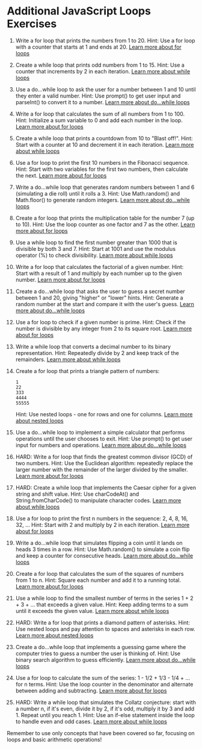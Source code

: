 # Additional JavaScript Loops Exercises

1. Write a for loop that prints the numbers from 1 to 20.
   Hint: Use a for loop with a counter that starts at 1 and ends at 20.
   [Learn more about for loops](https://www.w3schools.com/js/js_loop_for.asp)

2. Create a while loop that prints odd numbers from 1 to 15.
   Hint: Use a counter that increments by 2 in each iteration.
   [Learn more about while loops](https://www.w3schools.com/js/js_loop_while.asp)

3. Use a do...while loop to ask the user for a number between 1 and 10 until they enter a valid number.
   Hint: Use prompt() to get user input and parseInt() to convert it to a number.
   [Learn more about do...while loops](https://www.w3schools.com/jsref/jsref_dowhile.asp)

4. Write a for loop that calculates the sum of all numbers from 1 to 100.
   Hint: Initialize a sum variable to 0 and add each number in the loop.
   [Learn more about for loops](https://www.w3schools.com/js/js_loop_for.asp)

5. Create a while loop that prints a countdown from 10 to "Blast off!".
   Hint: Start with a counter at 10 and decrement it in each iteration.
   [Learn more about while loops](https://www.w3schools.com/js/js_loop_while.asp)

6. Use a for loop to print the first 10 numbers in the Fibonacci sequence.
   Hint: Start with two variables for the first two numbers, then calculate the next.
   [Learn more about for loops](https://www.w3schools.com/js/js_loop_for.asp)

7. Write a do...while loop that generates random numbers between 1 and 6 (simulating a die roll) until it rolls a 3.
   Hint: Use Math.random() and Math.floor() to generate random integers.
   [Learn more about do...while loops](https://www.w3schools.com/jsref/jsref_dowhile.asp)

8. Create a for loop that prints the multiplication table for the number 7 (up to 10).
   Hint: Use the loop counter as one factor and 7 as the other.
   [Learn more about for loops](https://www.w3schools.com/js/js_loop_for.asp)

9. Use a while loop to find the first number greater than 1000 that is divisible by both 3 and 7.
   Hint: Start at 1001 and use the modulus operator (%) to check divisibility.
   [Learn more about while loops](https://www.w3schools.com/js/js_loop_while.asp)

10. Write a for loop that calculates the factorial of a given number.
    Hint: Start with a result of 1 and multiply by each number up to the given number.
    [Learn more about for loops](https://www.w3schools.com/js/js_loop_for.asp)

11. Create a do...while loop that asks the user to guess a secret number between 1 and 20, giving "higher" or "lower" hints.
    Hint: Generate a random number at the start and compare it with the user's guess.
    [Learn more about do...while loops](https://www.w3schools.com/jsref/jsref_dowhile.asp)

12. Use a for loop to check if a given number is prime.
    Hint: Check if the number is divisible by any integer from 2 to its square root.
    [Learn more about for loops](https://www.w3schools.com/js/js_loop_for.asp)

13. Write a while loop that converts a decimal number to its binary representation.
    Hint: Repeatedly divide by 2 and keep track of the remainders.
    [Learn more about while loops](https://www.w3schools.com/js/js_loop_while.asp)

14. Create a for loop that prints a triangle pattern of numbers:
    ```
    1
    22
    333
    4444
    55555
    ```
    Hint: Use nested loops - one for rows and one for columns.
    [Learn more about nested loops](https://www.w3schools.com/js/js_loop_for.asp)

15. Use a do...while loop to implement a simple calculator that performs operations until the user chooses to exit.
    Hint: Use prompt() to get user input for numbers and operations.
    [Learn more about do...while loops](https://www.w3schools.com/jsref/jsref_dowhile.asp)

16. HARD: Write a for loop that finds the greatest common divisor (GCD) of two numbers.
    Hint: Use the Euclidean algorithm: repeatedly replace the larger number with the remainder of the larger divided by the smaller.
    [Learn more about for loops](https://www.w3schools.com/js/js_loop_for.asp)

17. HARD: Create a while loop that implements the Caesar cipher for a given string and shift value.
    Hint: Use charCodeAt() and String.fromCharCode() to manipulate character codes.
    [Learn more about while loops](https://www.w3schools.com/js/js_loop_while.asp)

18. Use a for loop to print the first n numbers in the sequence: 2, 4, 8, 16, 32, ...
    Hint: Start with 2 and multiply by 2 in each iteration.
    [Learn more about for loops](https://www.w3schools.com/js/js_loop_for.asp)

19. Write a do...while loop that simulates flipping a coin until it lands on heads 3 times in a row.
    Hint: Use Math.random() to simulate a coin flip and keep a counter for consecutive heads.
    [Learn more about do...while loops](https://www.w3schools.com/jsref/jsref_dowhile.asp)

20. Create a for loop that calculates the sum of the squares of numbers from 1 to n.
    Hint: Square each number and add it to a running total.
    [Learn more about for loops](https://www.w3schools.com/js/js_loop_for.asp)

21. Use a while loop to find the smallest number of terms in the series 1 + 2 + 3 + ... that exceeds a given value.
    Hint: Keep adding terms to a sum until it exceeds the given value.
    [Learn more about while loops](https://www.w3schools.com/js/js_loop_while.asp)

22. HARD: Write a for loop that prints a diamond pattern of asterisks.
    Hint: Use nested loops and pay attention to spaces and asterisks in each row.
    [Learn more about nested loops](https://www.w3schools.com/js/js_loop_for.asp)

23. Create a do...while loop that implements a guessing game where the computer tries to guess a number the user is thinking of.
    Hint: Use binary search algorithm to guess efficiently.
    [Learn more about do...while loops](https://www.w3schools.com/jsref/jsref_dowhile.asp)

24. Use a for loop to calculate the sum of the series: 1 - 1/2 + 1/3 - 1/4 + ... for n terms.
    Hint: Use the loop counter in the denominator and alternate between adding and subtracting.
    [Learn more about for loops](https://www.w3schools.com/js/js_loop_for.asp)

25. HARD: Write a while loop that simulates the Collatz conjecture: start with a number n, if it's even, divide it by 2, if it's odd, multiply it by 3 and add 1. Repeat until you reach 1.
    Hint: Use an if-else statement inside the loop to handle even and odd cases.
    [Learn more about while loops](https://www.w3schools.com/js/js_loop_while.asp)

Remember to use only concepts that have been covered so far, focusing on loops and basic arithmetic operations!
